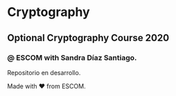 # Cryptography
## Optional Cryptography Course 2020
### @ ESCOM with Sandra Díaz Santiago.
Repositorio en desarrollo.

Made with :heart: from ESCOM.